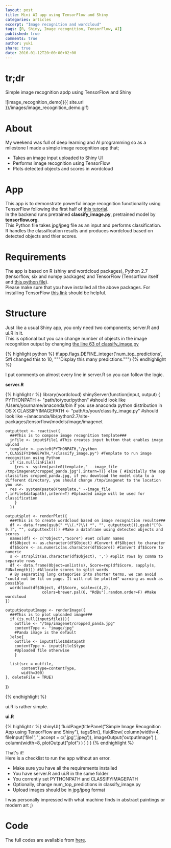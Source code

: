 ```yaml
---
layout: post
title: Mini AI app using TensorFlow and Shiny
categories: articles
excerpt: "Image recognition and wordcloud"
tags: [R, Shiny, Image recognition, TensorFlow, AI]
published: true
comments: true
author: yuki
share: true
date: 2016-01-12T20:00:00+02:00
---
```


# tr;dr

<span class = "dropcap">S</span>imple image recognition apdp using TensorFlow and Shiny

![image_recognition_demo]({{ site.url }}/images/image_recognition_demo.gif)

# About
My weekend was full of deep learning and AI programming so as a milestone I made a simple image recognition app that;  

- Takes an image input uploaded to Shiny UI  
- Performs image recognition using TensorFlow  
- Plots detected objects and scores in wordcloud  

# App
This app is to demonstrate powerful image recognition functionality using TensorFlow following the first half of [this tutorial](https://www.tensorflow.org/versions/master/tutorials/image_recognition/index.html).  
In the backend runs pretrained **classify_image.py**, pretrained model by **tensorflow.org**.  
This Python file takes jpg/jpeg file as an input and performs classification.  
R handles the classification results and produces wordcloud based on detected objects and thier scores.  


# Requirements
The app is based on R (shiny and wordcloud packages), Python 2.7 (tensorflow, six and numpy packages) and TensorFlow (Tensorflow itself and [this python file](https://github.com/tensorflow/tensorflow/blob/master/tensorflow/models/image/imagenet/classify_image.py)).  
Please make sure that you have installed all the above packages. For installing TensorFlow [this link](https://www.tensorflow.org/versions/master/get_started/os_setup.html#download-and-setup) should be helpful.

# Structure
Just like a usual Shiny app, you only need two components; server.R and ui.R in it.  
This is optional but you can change number of objects in the image recognition output by changing [the line 63 of classify_image.py](https://github.com/tensorflow/tensorflow/blob/master/tensorflow/models/image/imagenet/classify_image.py#L63)

{% highlight python %}
tf.app.flags.DEFINE_integer('num_top_predictions', 5#I changed this to 10,
                            """Display this many predictions.""")
{% endhighlight %}

 

I put comments on almost every line in server.R so you can follow the logic.  

**server.R**

{% highlight r %}
library(wordcloud)
shinyServer(function(input, output) {
    PYTHONPATH <- "path/to/your/python"  #should look like /Users/yourname/anaconda/bin if you use anaconda python distribution in OS X
    CLASSIFYIMAGEPATH <- "path/to/your/classify_image.py" #should look like ~/anaconda/lib/python2.7/site-packages/tensorflow/models/image/imagenet
    
    outputtext <- reactive({
      ###This is to compose image recognition template###
      inFile <- input$file1 #This creates input button that enables image upload
      template <- paste0(PYTHONPATH,"/python ",CLASSIFYIMAGEPATH,"/classify_image.py") #Template to run image recognition using Python
      if (is.null(inFile))
        {res <- system(paste0(template," --image_file /tmp/imagenet/cropped_panda.jpg"),intern=T)} else { #Initially the app classifies cropped_panda.jpg, if you download the model data to a different directory, you should change /tmp/imagenet to the location you use. 
      res <- system(paste0(template," --image_file ",inFile$datapath),intern=T) #Uploaded image will be used for classification
        }
      })
    
    output$plot <- renderPlot({
      ###This is to create wordcloud based on image recognition results###
      df <- data.frame(gsub(" *\\(.*?\\) *", "", outputtext()),gsub("[^0-9.]", "", outputtext())) #Make a dataframe using detected objects and scores
      names(df) <- c("Object","Score") #Set column names
      df$Object <- as.character(df$Object) #Convert df$Object to character
      df$Score <- as.numeric(as.character(df$Score)) #Convert df$Score to numeric
      s <- strsplit(as.character(df$Object), ',') #Split rows by comma to separate rows
      df <- data.frame(Object=unlist(s), Score=rep(df$Score, sapply(s, FUN=length))) #Allocate scores to split words
      # By separating long categories into shorter terms, we can avoid "could not be fit on page. It will not be plotted" warning as much as possible
      wordcloud(df$Object, df$Score, scale=c(4,2),
                    colors=brewer.pal(6, "RdBu"),random.order=F) #Make wordcloud
    })
    
    output$outputImage <- renderImage({
      ###This is to plot uploaded image###
      if (is.null(input$file1)){
        outfile <- "/tmp/imagenet/cropped_panda.jpg"
        contentType <- "image/jpg"
        #Panda image is the default
      }else{
        outfile <- input$file1$datapath
        contentType <- input$file1$type
        #Uploaded file otherwise
        }
      
      list(src = outfile,
           contentType=contentType,
           width=300)
    }, deleteFile = TRUE)
})

{% endhighlight %}


ui.R is rather simple.

**ui.R**

{% highlight r %}
shinyUI(
  fluidPage(titlePanel("Simple Image Recognition App using TensorFlow and Shiny"),
            tags$hr(),
            fluidRow(
              column(width=4,
                     fileInput('file1', '',accept = c('.jpg','.jpeg')),
                     imageOutput('outputImage')
                     ),
              column(width=8,
                     plotOutput("plot")
                     )
              )
            )
  )
{% endhighlight %}

That's it!  
Here is a checklist to run the app without an error.

- Make sure you have all the requirements installed   
- You have server.R and ui.R in the same folder  
- You corrently set PYTHONPATH and CLASSIFYIMAGEPATH  
- Optionally, change num_top_predictions in classify_image.py
- Upload images should be in jpg/jpeg format

I was personally impressed with what machine finds in abstract paintings or modern art ;)

# Code
The full codes are available from [here](https://github.com/yukiegosapporo/2016-01-12-mini-ai-app-using-tensorflow-and-shiny).